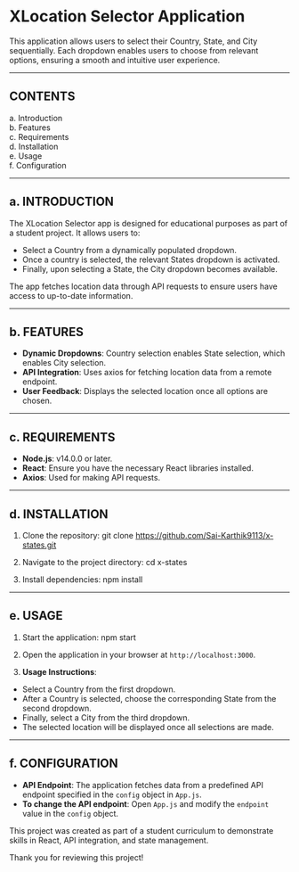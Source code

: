 ﻿XLocation Selector Application
==============================

This application allows users to select their Country, State, and City sequentially. Each dropdown enables users to choose from relevant options, ensuring a smooth and intuitive user experience.

------------------------------------------------------------
CONTENTS
------------------------------------------------------------
a. Introduction  
b. Features  
c. Requirements  
d. Installation  
e. Usage  
f. Configuration  

------------------------------------------------------------
a. INTRODUCTION
------------------------------------------------------------
The XLocation Selector app is designed for educational purposes as part of a student project. It allows users to:
- Select a Country from a dynamically populated dropdown.
- Once a country is selected, the relevant States dropdown is activated.
- Finally, upon selecting a State, the City dropdown becomes available.

The app fetches location data through API requests to ensure users have access to up-to-date information.

------------------------------------------------------------
b. FEATURES
------------------------------------------------------------
- **Dynamic Dropdowns**: Country selection enables State selection, which enables City selection.
- **API Integration**: Uses axios for fetching location data from a remote endpoint.
- **User Feedback**: Displays the selected location once all options are chosen.

------------------------------------------------------------
c. REQUIREMENTS
------------------------------------------------------------
- **Node.js**: v14.0.0 or later.
- **React**: Ensure you have the necessary React libraries installed.
- **Axios**: Used for making API requests.

------------------------------------------------------------
d. INSTALLATION
------------------------------------------------------------
1. Clone the repository: git clone https://github.com/Sai-Karthik9113/x-states.git

2. Navigate to the project directory: cd x-states

3. Install dependencies: npm install

------------------------------------------------------------
e. USAGE
------------------------------------------------------------
1. Start the application: npm start

2. Open the application in your browser at `http://localhost:3000`.

3. **Usage Instructions**:
- Select a Country from the first dropdown.
- After a Country is selected, choose the corresponding State from the second dropdown.
- Finally, select a City from the third dropdown.
- The selected location will be displayed once all selections are made.

------------------------------------------------------------
f. CONFIGURATION
------------------------------------------------------------
- **API Endpoint**: The application fetches data from a predefined API endpoint specified in the `config` object in `App.js`.
- **To change the API endpoint**:
Open `App.js` and modify the `endpoint` value in the `config` object.

This project was created as part of a student curriculum to demonstrate skills in React, API integration, and state management.

Thank you for reviewing this project!
